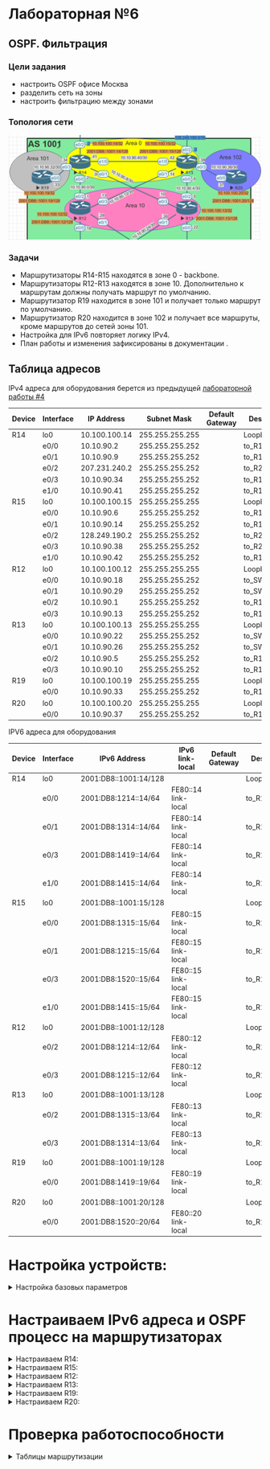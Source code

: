 # Лабораторная №6

## OSPF. Фильтрация

### Цели задания

- настроить OSPF офисе Москва
- разделить сеть на зоны
- настроить фильтрацию между зонами

### Топология сети

![](./img/lab_06.png)

### Задачи

- Маршрутизаторы R14-R15 находятся в зоне 0 - backbone.
- Маршрутизаторы R12-R13 находятся в зоне 10. Дополнительно к маршрутам должны получать маршрут по умолчанию.
- Маршрутизатор R19 находится в зоне 101 и получает только маршрут по умолчанию.
- Маршрутизатор R20 находится в зоне 102 и получает все маршруты, кроме маршрутов до сетей зоны 101.
- Настройка для IPv6 повторяет логику IPv4.
- План работы и изменения зафиксированы в документации .

## Таблица адресов

IPv4 адреса для оборудования берется из предыдущей [лабораторной работы #4](../lab_04/README.md)

| Device | Interface | IP Address    | Subnet Mask     | Default Gateway | Description  |
| ------ | --------- | ------------- | --------------- | --------------- | ------------ |
| R14    | lo0       | 10.100.100.14 | 255.255.255.255 |                 | Loopback_R14 |
|        | e0/0      | 10.10.90.2    | 255.255.255.252 |                 | to_R12       |
|        | e0/1      | 10.10.90.9    | 255.255.255.252 |                 | to_R13       |
|        | e0/2      | 207.231.240.2 | 255.255.255.252 |                 | to_R22_AS101 |
|        | e0/3      | 10.10.90.34   | 255.255.255.252 |                 | to_R19       |
|        | e1/0      | 10.10.90.41   | 255.255.255.252 |                 | to_R15       |
| R15    | lo0       | 10.100.100.15 | 255.255.255.255 |                 | Loopback_R15 |
|        | e0/0      | 10.10.90.6    | 255.255.255.252 |                 | to_R13       |
|        | e0/1      | 10.10.90.14   | 255.255.255.252 |                 | to_R12       |
|        | e0/2      | 128.249.190.2 | 255.255.255.252 |                 | to_R21_AS301 |
|        | e0/3      | 10.10.90.38   | 255.255.255.252 |                 | to_R20       |
|        | e1/0      | 10.10.90.42   | 255.255.255.252 |                 | to_R14       |
| R12    | lo0       | 10.100.100.12 | 255.255.255.255 |                 | Loopback_R12 |
|        | e0/0      | 10.10.90.18   | 255.255.255.252 |                 | to_SW4       |
|        | e0/1      | 10.10.90.29   | 255.255.255.252 |                 | to_SW5       |
|        | e0/2      | 10.10.90.1    | 255.255.255.252 |                 | to_R14       |
|        | e0/3      | 10.10.90.13   | 255.255.255.252 |                 | to_R15       |
| R13    | lo0       | 10.100.100.13 | 255.255.255.255 |                 | Loopback_R13 |
|        | e0/0      | 10.10.90.22   | 255.255.255.252 |                 | to_SW5       |
|        | e0/1      | 10.10.90.26   | 255.255.255.252 |                 | to_SW4       |
|        | e0/2      | 10.10.90.5    | 255.255.255.252 |                 | to_R15       |
|        | e0/3      | 10.10.90.10   | 255.255.255.252 |                 | to_R14       |
| R19    | lo0       | 10.100.100.19 | 255.255.255.255 |                 | Loopback_R19 |
|        | e0/0      | 10.10.90.33   | 255.255.255.252 |                 | to_R14       |
| R20    | lo0       | 10.100.100.20 | 255.255.255.255 |                 | Loopback_R20 |
|        | e0/0      | 10.10.90.37   | 255.255.255.252 |                 | to_R15       |

IPV6 адреса для оборудования

| Device | Interface | IPv6 Address          | IPv6 link-local     | Default Gateway | Description  |
| ------ | --------- | --------------------- | ------------------- | --------------- | ------------ |
| R14    | lo0       | 2001:DB8::1001:14/128 |                     |                 | Loopback_R14 |
|        | e0/0      | 2001:DB8:1214::14/64  | FE80::14 link-local |                 | to_R12       |
|        | e0/1      | 2001:DB8:1314::14/64  | FE80::14 link-local |                 | to_R13       |
|        | e0/3      | 2001:DB8:1419::14/64  | FE80::14 link-local |                 | to_R19       |
|        | e1/0      | 2001:DB8:1415::14/64  | FE80::14 link-local |                 | to_R15       |
| R15    | lo0       | 2001:DB8::1001:15/128 |                     |                 | Loopback_R15 |
|        | e0/0      | 2001:DB8:1315::15/64  | FE80::15 link-local |                 | to_R13       |
|        | e0/1      | 2001:DB8:1215::15/64  | FE80::15 link-local |                 | to_R12       |
|        | e0/3      | 2001:DB8:1520::15/64  | FE80::15 link-local |                 | to_R12       |
|        | e1/0      | 2001:DB8:1415::15/64  | FE80::15 link-local |                 | to_R14       |
| R12    | lo0       | 2001:DB8::1001:12/128 |                     |                 | Loopback_R12 |
|        | e0/2      | 2001:DB8:1214::12/64  | FE80::12 link-local |                 | to_R14       |
|        | e0/3      | 2001:DB8:1215::12/64  | FE80::12 link-local |                 | to_R15       |
| R13    | lo0       | 2001:DB8::1001:13/128 |                     |                 | Loopback_R13 |
|        | e0/2      | 2001:DB8:1315::13/64  | FE80::13 link-local |                 | to_R15       |
|        | e0/3      | 2001:DB8:1314::13/64  | FE80::13 link-local |                 | to_R14       |
| R19    | lo0       | 2001:DB8::1001:19/128 |                     |                 | Loopback_R19 |
|        | e0/0      | 2001:DB8:1419::19/64  | FE80::19 link-local |                 | to_R14       |
| R20    | lo0       | 2001:DB8::1001:20/128 |                     |                 | Loopback_R20 |
|        | e0/0      | 2001:DB8:1520::20/64  | FE80::20 link-local |                 | to_R15       |

# Настройка устройств:

<details>
<summary> Настройка базовых параметров</summary>

Настройка произведена в [лабораторной работе № 4](../lab_04/README.md)

- Присвойте имена устройствам в соответствии с топологией.

```
 (config)# hostname <X><n>
```

    где \<X> R - маршрутизатор S - коммутатор </br>
        \<n> номер устройства

- Отключение поиска DNS

```
 (config)# no ip domain-lookup
```

- Назначьте **class** в качестве зашифрованного пароля доступа к привилегированному режиму.

```
 (config)# enable secret class
```

- Назначьте **cisco** в качестве паролей консоли и VTY

```
 (config)# line console 0
 (config-line)# password cisco
 (config-line)# login
```

```
 (config)# line vty 0 4
 (config-line)# password cisco
 (config-line)# login
```

- Включить шифрование паролей

```
 (config)# service password-encryption
```

- Настройка баннерного сообщения дня (MOTD) для предупреждения пользователей о запрете несанкционированного доступа.

```
 (config)# banner motd "Unauthorized access denied"
```

- Сохранение конфигурации

```
 #copy running-config startup-config
```

</details>

# Настраиваем IPv6 адреса и OSPF процесс на маршрутизаторах

<details>

<summary> Настраиваем R14: </summary>

```
!
interface Loopback0
 no shutdown
 description Loopback_R14
 ip address 10.100.100.14 255.255.255.255
 ipv6 address 2001:DB8::1001:14/128
 ipv6 enable
 ospfv3 1 ipv6 area 0
 ospfv3 1 ipv4 area 0
!
interface Ethernet0/0
 no shutdown
 description to_R12
 ip address 10.10.90.2 255.255.255.252
 ipv6 address FE80::14 link-local
 ipv6 address 2001:DB8:1214::14/64
 ipv6 enable
 ospfv3 1 cost 20
 ospfv3 1 ipv4 area 10
 ospfv3 1 ipv6 area 10
!
interface Ethernet0/1
 no shutdown
 description to_R13
 ip address 10.10.90.9 255.255.255.252
 ipv6 address FE80::14 link-local
 ipv6 address 2001:DB8:1314::14/64
 ipv6 enable
 ospfv3 1 cost 50
 ospfv3 1 ipv4 area 10
 ospfv3 1 ipv6 area 10
!
interface Ethernet0/3
 no shutdown
 description to_R19
 ip address 10.10.90.34 255.255.255.252
 ipv6 address FE80::14 link-local
 ipv6 address 2001:DB8:1419::14/64
 ipv6 enable
 ospfv3 1 ipv6 area 101
 ospfv3 1 ipv4 area 101
!
interface Ethernet1/0
 no shutdown
 description to_R15
 ip address 10.10.90.41 255.255.255.252
 ipv6 address FE80::14 link-local
 ipv6 address 2001:DB8:1415::14/64
 ipv6 enable
 ospfv3 1 cost 60
 ospfv3 1 ipv4 area 0
 ospfv3 1 ipv6 area 0
!
```

Настраиваем типы зон по заданию

```
router ospfv3 1
 router-id 10.100.100.14
 area 10 stub
 area 101 stub no-summary
 !
 address-family ipv4 unicast
  passive-interface Loopback0
 exit-address-family
 !
 address-family ipv6 unicast
  passive-interface Loopback0
 exit-address-family
!
```

</details>

<details>

<summary> Настраиваем R15: </summary>

```
!
interface Loopback0
 no shutdown
 description Loopback_R15
 ip address 10.100.100.15 255.255.255.255
 ipv6 address 2001:DB8::1001:15/128
 ipv6 enable
 ospfv3 1 ipv6 area 0
 ospfv3 1 ipv4 area 0
!
interface Ethernet0/0
 no shutdown
 description to_R13
 ip address 10.10.90.6 255.255.255.252
 ipv6 address FE80::15 link-local
 ipv6 address 2001:DB8:1315::15/64
 ipv6 enable
 ospfv3 1 cost 20
 ospfv3 1 ipv4 area 10
 ospfv3 1 ipv6 area 10
!
interface Ethernet0/1
 no shutdown
 description to_R12
 ip address 10.10.90.14 255.255.255.252
 ipv6 address FE80::15 link-local
 ipv6 address 2001:DB8:1215::15/64
 ipv6 enable
 ospfv3 1 cost 50
 ospfv3 1 ipv4 area 10
 ospfv3 1 ipv6 area 10
!
interface Ethernet0/3
 no shutdown
 description to_R20
 ip address 10.10.90.38 255.255.255.252
 ipv6 address FE80::15 link-local
 ipv6 address 2001:DB8:1520::15/64
 ipv6 enable
 ospfv3 1 ipv6 area 102
 ospfv3 1 ipv4 area 102
!
interface Ethernet1/0
 no shutdown
 description to_R14
 ip address 10.10.90.42 255.255.255.252
 ipv6 address FE80::15 link-local
 ipv6 address 2001:DB8:1415::15/64
 ipv6 enable
 ospfv3 1 cost 60
 ospfv3 1 ipv4 area 0
 ospfv3 1 ipv6 area 0
!
```

Настраивает типы зон и применяем фильтрацию по заданию

```
!
router ospfv3 1
 router-id 10.100.100.15
 area 10 stub
 !
 address-family ipv4 unicast
  passive-interface Loopback0
  area 102 filter-list prefix AREA_101 in
 exit-address-family
 !
 address-family ipv6 unicast
  passive-interface Loopback0
  area 102 filter-list prefix AREA_101_v6 in
 exit-address-family
!
```

Настраиваем префикс листы для OSPF фильтра

```
!
ip prefix-list AREA_101 seq 10 deny 10.100.100.19/32
ip prefix-list AREA_101 seq 20 deny 10.10.90.32/30
ip prefix-list AREA_101 seq 30 permit 0.0.0.0/0 le 32
!
!
ipv6 prefix-list AREA_101_v6 seq 10 deny 2001:DB8::1001:20/128
ipv6 prefix-list AREA_101_v6 seq 20 deny 2001:DB8:1419::/64
ipv6 prefix-list AREA_101_v6 seq 30 permit ::/0 le 128
!

```

</details>

<details>

<summary> Настраиваем R12: </summary>

```
!
interface Loopback0
 description Loopback_R12
 ip address 10.100.100.12 255.255.255.255
 ipv6 address 2001:DB8::1001:12/128
 ipv6 enable
 ospfv3 1 ipv6 area 10
 ospfv3 1 ipv4 area 10
!
interface Ethernet0/2
 description to_R14
 ip address 10.10.90.1 255.255.255.252
 ipv6 address FE80::12 link-local
 ipv6 address 2001:DB8:1214::12/64
 ipv6 enable
 ospfv3 1 cost 20
 ospfv3 1 ipv4 area 10
 ospfv3 1 ipv6 area 10
!
interface Ethernet0/3
 description to_R15
 ip address 10.10.90.13 255.255.255.252
 ipv6 address FE80::12 link-local
 ipv6 address 2001:DB8:1215::12/64
 ipv6 enable
 ospfv3 1 cost 50
 ospfv3 1 ipv4 area 10
 ospfv3 1 ipv6 area 10
!

```

Настраивает типы зон и применяем фильтрацию по заданию

```
!
router ospfv3 1
 router-id 10.100.100.12
 area 10 stub
 !
 address-family ipv4 unicast
  passive-interface Loopback0
 exit-address-family
 !
 address-family ipv6 unicast
  passive-interface Loopback0
 exit-address-family
!

```

</details>

<details>

<summary> Настраиваем R13: </summary>

```
!
interface Loopback0
 description Loopback_R13
 ip address 10.100.100.13 255.255.255.255
 ipv6 address 2001:DB8::1001:13/128
 ipv6 enable
 ospfv3 1 ipv6 area 10
 ospfv3 1 ipv4 area 10
!
interface Ethernet0/2
 description to_R15
 ip address 10.10.90.5 255.255.255.252
 ipv6 address FE80::13 link-local
 ipv6 address 2001:DB8:1315::13/64
 ipv6 enable
 ospfv3 1 cost 20
 ospfv3 1 ipv4 area 10
 ospfv3 1 ipv6 area 10
!
interface Ethernet0/3
 description to_R14
 ip address 10.10.90.10 255.255.255.252
 ipv6 address FE80::13 link-local
 ipv6 address 2001:DB8:1314::13/64
 ipv6 enable
 ospfv3 1 cost 50
 ospfv3 1 ipv4 area 10
 ospfv3 1 ipv6 area 10
!
```

Настраивает типы зон по заданию

```
!
router ospfv3 1
 router-id 10.100.100.13
 area 10 stub
 !
 address-family ipv4 unicast
  passive-interface Loopback0
 exit-address-family
 !
 address-family ipv6 unicast
  passive-interface Loopback0
 exit-address-family
!

```

</details>

<details>

<summary> Настраиваем R19: </summary>

```
!
interface Loopback0
 no shutdown
 description Loopback_R19
 ip address 10.100.100.19 255.255.255.255
 ipv6 address 2001:DB8::1001:19/128
 ipv6 enable
 ospfv3 1 ipv6 area 101
 ospfv3 1 ipv4 area 101
!
interface Ethernet0/0
 no shutdown
 description to_R14
 ip address 10.10.90.33 255.255.255.252
 ipv6 address FE80::19 link-local
 ipv6 address 2001:DB8:1419::19/64
 ipv6 enable
 ospfv3 1 ipv6 area 101
 ospfv3 1 ipv4 area 101
!

```

Настраивает типы зон по заданию

```
!
router ospfv3 1
 router-id 10.100.100.19
 area 101 stub no-summary
 !
 address-family ipv4 unicast
  passive-interface Loopback0
 exit-address-family
 !
 address-family ipv6 unicast
  passive-interface Loopback0
 exit-address-family
!
```

</details>

<details>

<summary> Настраиваем R20: </summary>

```
!
interface Loopback0
 no shutdown
 description Loopback_R20
 ip address 10.100.100.20 255.255.255.255
 ipv6 address 2001:DB8::1001:20/128
 ipv6 enable
 ospfv3 1 ipv6 area 102
 ospfv3 1 ipv4 area 102
!
interface Ethernet0/0
 no shutdown
 description to_R15
 ip address 10.10.90.37 255.255.255.252
 ipv6 address FE80::20 link-local
 ipv6 address 2001:DB8:1520::20/64
 ipv6 enable
 ospfv3 1 ipv6 area 102
 ospfv3 1 ipv4 area 102
!

```

Настраивает типы зон по заданию

```
!
router ospfv3 1
 router-id 10.100.100.20
 !
 address-family ipv4 unicast
  passive-interface Loopback0
 exit-address-family
 !
 address-family ipv6 unicast
  passive-interface Loopback0
 exit-address-family
!

```

</details>

# Проверка работоспособности

<details>
<summary>Таблицы маршрутизации</summary>

!["Таблица маршрутизации R14"](./img/route_R14.png)

!["Таблица маршрутизации IPV6 R14"](./img/route_R14_ipv6.png)

!["Таблица маршрутизации R15"](./img/route_R15.png)

!["Таблица маршрутизации IPV6 R15"](./img/route_R15_ipv6.png)

!["Таблица маршрутизации R12"](./img/route_R12.png)

!["Таблица маршрутизации IPV6 R12"](./img/route_R12_ipv6.png)

!["Таблица маршрутизации R13"](./img/route_R13.png)

!["Таблица маршрутизации IPV6 R13"](./img/route_R13_ipv6.png)

!["Таблица маршрутизации R19"](./img/route_R19.png)

!["Таблица маршрутизации IPV6 R19"](./img/route_R19_ipv6.png)

!["Таблица маршрутизации R20"](./img/route_R20.png)

!["Таблица маршрутизации IPV6 R20"](./img/route_R20_ipv6.png)

</details>
